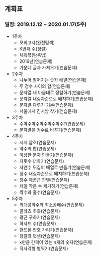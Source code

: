 ## 계획표

### 일정: 2019.12.12 ~ 2020.01.17(5주)

* 1주차
    * 모의고사(완전탐색)
    * K번째 수(정렬)
    * 체육복(탐욕법)
    * 2016년(연습문제)
    * 가운데 글자 가져오기(연습문제)
* 2주차
    * 나누어 떨어지는 숫자 배열(연습문제)
    * 두 정수 사이의 합(연습문제)
    * 문자열 내 마음대로 정렬하기(연습문제)
    * 문자열 내림차순으로 배치하기(연습문제)
    * 문자열 다루기 기본(연습문제)
    * 서울에서 김서방 찾기(연습문제)
* 3주차
    * 수박수박수박수박수박수?(연습문제)
    * 문자열을 정수로 바꾸기(연습문제)
* 4주차
    * 시저 암호(연습문제)
    * 약수의 합(연습문제)
    * 이상한 문자 만들기(연습문제)
    * 자릿수 더하기(연습문제)
    * 자연수 뒤집어 배열로 만들기(연습문제)
    * 정수 내림차순으로 배치하기(연습문제)
    * 정수 제곱근 판별(연습문제)
    * 제일 작은 수 제거하기(연습문제)
    * 짝수와 홀수(연습문제)
* 5주차
    * 최대공약수와 최소공배수(연습문제)
    * 콜라츠 추측(연습문제)
    * 평균 구하기(연습문제)
    * 하샤드 수(연습문제)
    * 핸드폰 번호 가리기(연습문제)
    * 행렬의 덧셈(연습문제)
    * x만큼 간격이 있는 n개의 숫자(연습문제)
    * 직사각형 별찍기(연습문제)
